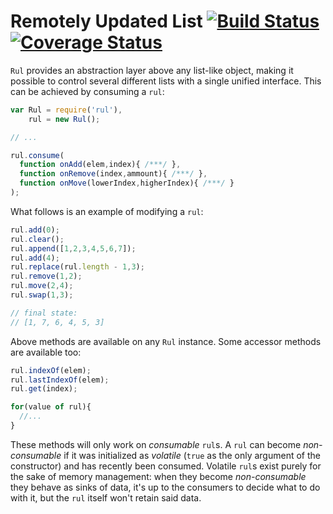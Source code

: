# Remotely Updated List [![Build Status][ci-img]][ci-url] [![Coverage Status][cover-img]][cover-url]

`Rul` provides an abstraction layer above any list-like object, making it possible to control several different lists with a single unified interface. This can be achieved by consuming a `rul`:

```javascript
var Rul = require('rul'),
    rul = new Rul();

// ...

rul.consume(
  function onAdd(elem,index){ /***/ },
  function onRemove(index,ammount){ /***/ },
  function onMove(lowerIndex,higherIndex){ /***/ }
);
```

What follows is an example of modifying a `rul`:

```javascript
rul.add(0);
rul.clear();
rul.append([1,2,3,4,5,6,7]);
rul.add(4);
rul.replace(rul.length - 1,3);
rul.remove(1,2);
rul.move(2,4);
rul.swap(1,3);

// final state:
// [1, 7, 6, 4, 5, 3]
```

Above methods are available on any `Rul` instance. Some accessor methods are available too:

```javascript
rul.indexOf(elem);
rul.lastIndexOf(elem);
rul.get(index);

for(value of rul){
  //...
}
```

These methods will only work on *consumable* `rul`s. A `rul` can become *non-consumable* if it was initialized as *volatile* (`true` as the only argument of the constructor) and has recently been consumed. Volatile `rul`s exist purely for the sake of memory management: when they become *non-consumable* they behave as sinks of data, it's up to the consumers to decide what to do with it, but the `rul` itself won't retain said data.

[ci-img]: https://circleci.com/gh/manvalls/rul.svg?style=shield
[ci-url]: https://circleci.com/gh/manvalls/rul
[cover-img]: https://coveralls.io/repos/manvalls/rul/badge.svg?branch=master&service=github
[cover-url]: https://coveralls.io/github/manvalls/rul?branch=master
